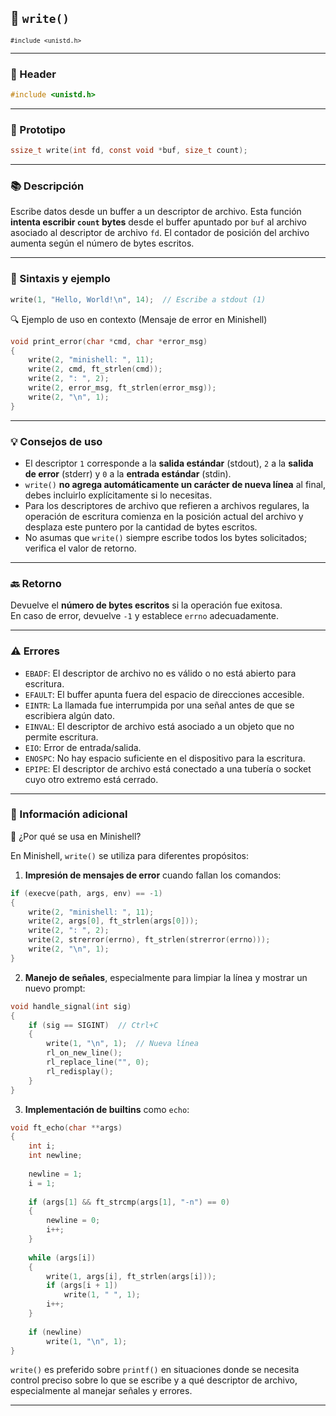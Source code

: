 ## 🧩 `write()`  
<small><code>#include &lt;unistd.h&gt;</code></small>

---

### 🧾 Header
```c
#include <unistd.h>
```

---

### 🧪 Prototipo
```c
ssize_t write(int fd, const void *buf, size_t count);
```

---

### 📚 Descripción
Escribe datos desde un buffer a un descriptor de archivo. Esta función **intenta escribir `count` bytes** desde el buffer apuntado por `buf` al archivo asociado al descriptor de archivo `fd`. El contador de posición del archivo aumenta según el número de bytes escritos.

---

### 🧰 Sintaxis y ejemplo
```c
write(1, "Hello, World!\n", 14);  // Escribe a stdout (1)
```

<summary>🔍 Ejemplo de uso en contexto (Mensaje de error en Minishell)</summary>

```c
void print_error(char *cmd, char *error_msg)
{
    write(2, "minishell: ", 11);
    write(2, cmd, ft_strlen(cmd));
    write(2, ": ", 2);
    write(2, error_msg, ft_strlen(error_msg));
    write(2, "\n", 1);
}
```

---

### 💡 Consejos de uso
- El descriptor `1` corresponde a la **salida estándar** (stdout), `2` a la **salida de error** (stderr) y `0` a la **entrada estándar** (stdin).
- `write()` **no agrega automáticamente un carácter de nueva línea** al final, debes incluirlo explícitamente si lo necesitas.
- Para los descriptores de archivo que refieren a archivos regulares, la operación de escritura comienza en la posición actual del archivo y desplaza este puntero por la cantidad de bytes escritos.
- No asumas que `write()` siempre escribe todos los bytes solicitados; verifica el valor de retorno.

---

### 🔙 Retorno
Devuelve el **número de bytes escritos** si la operación fue exitosa.  
En caso de error, devuelve `-1` y establece `errno` adecuadamente.

---

### ⚠️ Errores
- `EBADF`: El descriptor de archivo no es válido o no está abierto para escritura.
- `EFAULT`: El buffer apunta fuera del espacio de direcciones accesible.
- `EINTR`: La llamada fue interrumpida por una señal antes de que se escribiera algún dato.
- `EINVAL`: El descriptor de archivo está asociado a un objeto que no permite escritura.
- `EIO`: Error de entrada/salida.
- `ENOSPC`: No hay espacio suficiente en el dispositivo para la escritura.
- `EPIPE`: El descriptor de archivo está conectado a una tubería o socket cuyo otro extremo está cerrado.

---

### 🧭 Información adicional

<summary>📎 ¿Por qué se usa en Minishell?</summary>

En Minishell, `write()` se utiliza para diferentes propósitos:

1. **Impresión de mensajes de error** cuando fallan los comandos:
```c
if (execve(path, args, env) == -1)
{
    write(2, "minishell: ", 11);
    write(2, args[0], ft_strlen(args[0]));
    write(2, ": ", 2);
    write(2, strerror(errno), ft_strlen(strerror(errno)));
    write(2, "\n", 1);
}
```

2. **Manejo de señales**, especialmente para limpiar la línea y mostrar un nuevo prompt:
```c
void handle_signal(int sig)
{
    if (sig == SIGINT)  // Ctrl+C
    {
        write(1, "\n", 1);  // Nueva línea
        rl_on_new_line();
        rl_replace_line("", 0);
        rl_redisplay();
    }
}
```

3. **Implementación de builtins** como `echo`:
```c
void ft_echo(char **args)
{
    int i;
    int newline;
    
    newline = 1;
    i = 1;
    
    if (args[1] && ft_strcmp(args[1], "-n") == 0)
    {
        newline = 0;
        i++;
    }
    
    while (args[i])
    {
        write(1, args[i], ft_strlen(args[i]));
        if (args[i + 1])
            write(1, " ", 1);
        i++;
    }
    
    if (newline)
        write(1, "\n", 1);
}
```

`write()` es preferido sobre `printf()` en situaciones donde se necesita control preciso sobre lo que se escribe y a qué descriptor de archivo, especialmente al manejar señales y errores.

---